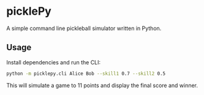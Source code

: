 # picklePy

A simple command line pickleball simulator written in Python.

## Usage

Install dependencies and run the CLI:

```bash
python -m picklepy.cli Alice Bob --skill1 0.7 --skill2 0.5
```

This will simulate a game to 11 points and display the final score and winner.
